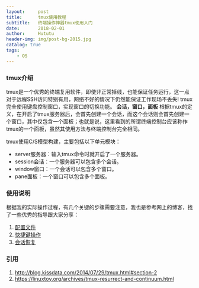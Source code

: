 ```yaml
---
layout:     post
title:      tmux使用教程
subtitle:   终端操作神器tmux使用入门
date:       2018-02-01
author:     Hututu
header-img: img/post-bg-2015.jpg
catalog: true
tags:
    - OS
---
```

### tmux介绍
tmux是一个优秀的终端复用软件，即使非正常掉线，也能保证任务运行，这一点对于远程SSH访问特别有用，网络不好的情况下仍然能保证工作现场不丢失! tmux完全使用键盘控制窗口，实现窗口的切换功能。
**会话，窗口，面板**
根据tmux的定义，在开启了tmux服务器后，会首先创建一个会话，而这个会话则会首先创建一个窗口，其中仅包含一个面板；也就是说，这里看到的所谓终端控制台应该称作tmux的一个面板，虽然其使用方法与终端控制台完全相同。

tmux使用C/S模型构建，主要包括以下单元模块：
- server服务器：输入tmux命令时就开启了一个服务器。
- session会话：一个服务器可以包含多个会话。
- window窗口：一个会话可以包含多个窗口。
- pane面板：一个窗口可以包含多个面板。

### 使用说明
根据我的实际操作过程，有几个关键的步骤需要注意，我也是参考网上的博客，找了一些优秀的指导跟大家分享：
1. [配置文件](http://wdxtub.com/2016/03/30/tmux-guide/)
2. [快捷键操作](http://blog.kissdata.com/2014/07/29/tmux.html#section-2)
3. [会话恢复](https://linuxtoy.org/archives/tmux-resurrect-and-continuum.html)


### 引用
1. http://blog.kissdata.com/2014/07/29/tmux.html#section-2
2. https://linuxtoy.org/archives/tmux-resurrect-and-continuum.html